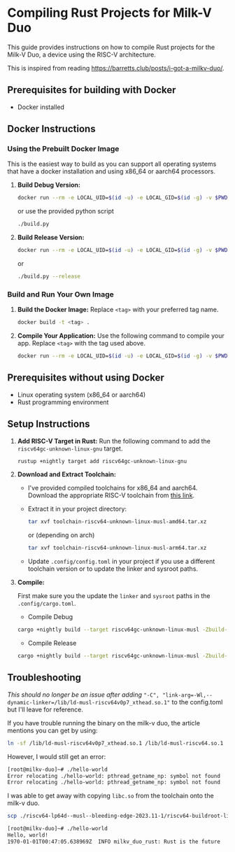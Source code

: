 # Compiling Rust Projects for Milk-V Duo

This guide provides instructions on how to compile Rust projects for the Milk-V Duo, a device using the RISC-V architecture.

This is inspired from reading <https://barretts.club/posts/i-got-a-milkv-duo/>.

## Prerequisites for building with Docker

- Docker installed

## Docker Instructions

### Using the Prebuilt Docker Image

This is the easiest way to build as you can support all operating systems that have a docker installation and using x86_64 or aarch64 processors.

1. **Build Debug Version:**

   ```bash
   docker run --rm -e LOCAL_UID=$(id -u) -e LOCAL_GID=$(id -g) -v $PWD:/app ejortega/duo-rust cargo +nightly build --target riscv64gc-unknown-linux-musl -Zbuild-std
   ```

   or use the provided python script

   ```bash
   ./build.py
   ```

2. **Build Release Version:**

   ```bash
   docker run --rm -e LOCAL_UID=$(id -u) -e LOCAL_GID=$(id -g) -v $PWD:/app ejortega/duo-rust cargo +nightly build --target riscv64gc-unknown-linux-musl -Zbuild-std --release
   ```

   or

   ```bash
   ./build.py --release
   ```

### Build and Run Your Own Image

1. **Build the Docker Image:**
   Replace `<tag>` with your preferred tag name.

   ```bash
   docker build -t <tag> .
   ```

2. **Compile Your Application:**
   Use the following command to compile your app. Replace `<tag>` with the tag used above.

   ```bash
   docker run --rm -e LOCAL_UID=$(id -u) -e LOCAL_GID=$(id -g) -v $PWD:/app <tag> cargo +nightly build --target riscv64gc-unknown-linux-musl -Zbuild-std --release
   ```

## Prerequisites without using Docker

- Linux operating system (x86_64 or aarch64)
- Rust programming environment

## Setup Instructions

1. **Add RISC-V Target in Rust:**
   Run the following command to add the `riscv64gc-unknown-linux-gnu` target.

   ```bash
   rustup +nightly target add riscv64gc-unknown-linux-gnu
   ```

2. **Download and Extract Toolchain:**

   - I've provided compiled toolchains for x86_64 and aarch64. Download the appropriate RISC-V toolchain from [this link](https://github.com/ejortega/milkv-host-tools).
   - Extract it in your project directory:

      ```bash
      tar xvf toolchain-riscv64-unknown-linux-musl-amd64.tar.xz 
      ```

     or (depending on arch)

      ```bash
      tar xvf toolchain-riscv64-unknown-linux-musl-arm64.tar.xz 
      ```

   - Update `.config/config.toml` in your project if you use a different toolchain version or to update the linker and sysroot paths.

3. **Compile:**

   First make sure you the update the `linker` and `sysroot` paths in the `.config/cargo.toml`.

   - Compile Debug

   ```bash
   cargo +nightly build --target riscv64gc-unknown-linux-musl -Zbuild-std
   ```

   - Compile Release

   ```bash
   cargo +nightly build --target riscv64gc-unknown-linux-musl -Zbuild-std --release
   ```

## Troubleshooting

*This should no longer be an issue after adding*
`"-C", "link-arg=-Wl,--dynamic-linker=/lib/ld-musl-riscv64v0p7_xthead.so.1"` to the config.toml but I'll leave for reference.

If you have trouble running the binary on the milk-v duo, the article mentions you can get by using:

```bash
ln -sf /lib/ld-musl-riscv64v0p7_xthead.so.1 /lib/ld-musl-riscv64.so.1
```

However, I would still get an error:

```bash
[root@milkv-duo]~# ./hello-world 
Error relocating ./hello-world: pthread_getname_np: symbol not found
Error relocating ./hello-world: pthread_getname_np: symbol not found
```

I was able to get away with copying `libc.so` from the toolchain onto the milk-v duo.

```bash
scp ./riscv64-lp64d--musl--bleeding-edge-2023.11-1/riscv64-buildroot-linux-musl/sysroot/lib/libc.so root@192.168.42.1:/lib/ld-musl-riscv64.so.1
```

```bash
[root@milkv-duo]~# ./hello-world 
Hello, world!
1970-01-01T00:47:05.638969Z  INFO milkv_duo_rust: Rust is the future
```
